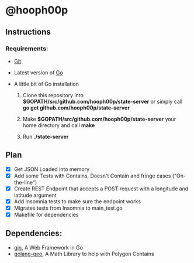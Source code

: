 # @hooph00p

## Instructions

### Requirements:

- [Git](https://git-scm.com/downloads)
- Latest version of [Go](https://golang.org/dl/)
- A little bit of Go installation

  1. Clone this repository into **$GOPATH/src/github.com/hooph00p/state-server** or simply call **go get github.com/hooph00p/state-server**

  2. Make **$GOPATH/src/github.com/hooph00p/state-server** your home directory and call **make**

  3. Run **./state-server**

## Plan

- [x] Get JSON Loaded into memory
- [x] Add some Tests with Contains, Doesn't Contain and fringe cases ("On-the-line")
- [x] Create REST Endpoint that accepts a POST request with a longitude and latitude argument
- [x] Add Insomnia tests to make sure the endpoint works
- [x] Migrates tests from Insomnia to main_test.go
- [x] Makefile for dependencies

## Dependencies:

- [gin](http://github.com/gin-gonic/gin), A Web Framework in Go
- [golang-geo](https://github.com/kellydunn/golang-geo/), A Math Library to help with Polygon Contains
